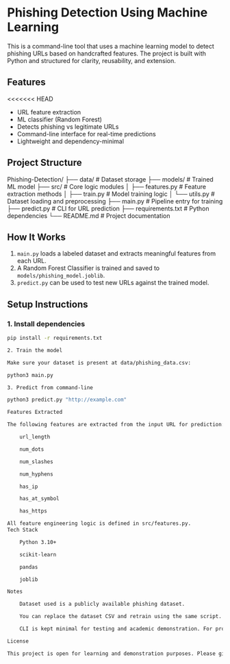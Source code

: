 # Phishing Detection Using Machine Learning

This is a command-line tool that uses a machine learning model to detect phishing URLs based on handcrafted features. The project is built with Python and structured for clarity, reusability, and extension.

## Features
<<<<<<< HEAD
- URL feature extraction
- ML classifier (Random Forest)
- Detects phishing vs legitimate URLs
- Command-line interface for real-time predictions
- Lightweight and dependency-minimal

## Project Structure

Phishing-Detection/
├── data/ # Dataset storage
├── models/ # Trained ML model
├── src/ # Core logic modules
│ ├── features.py # Feature extraction methods
│ ├── train.py # Model training logic
│ └── utils.py # Dataset loading and preprocessing
├── main.py # Pipeline entry for training
├── predict.py # CLI for URL prediction
├── requirements.txt # Python dependencies
└── README.md # Project documentation


## How It Works

1. `main.py` loads a labeled dataset and extracts meaningful features from each URL.
2. A Random Forest Classifier is trained and saved to `models/phishing_model.joblib`.
3. `predict.py` can be used to test new URLs against the trained model.

## Setup Instructions

### 1. Install dependencies
```bash
pip install -r requirements.txt

2. Train the model

Make sure your dataset is present at data/phishing_data.csv:

python3 main.py

3. Predict from command-line

python3 predict.py "http://example.com"

Features Extracted

The following features are extracted from the input URL for prediction:

    url_length

    num_dots

    num_slashes

    num_hyphens

    has_ip

    has_at_symbol

    has_https

All feature engineering logic is defined in src/features.py.
Tech Stack

    Python 3.10+

    scikit-learn

    pandas

    joblib

Notes

    Dataset used is a publicly available phishing dataset.

    You can replace the dataset CSV and retrain using the same script.

    CLI is kept minimal for testing and academic demonstration. For production, consider expanding to API or web interface.

License

This project is open for learning and demonstration purposes. Please give credit if reused or extended.
